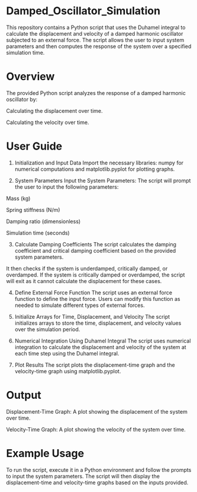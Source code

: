 # Damped_Oscillator_Simulation
This repository contains a Python script that uses the Duhamel integral to calculate the displacement and velocity of a damped harmonic oscillator subjected to an external force. The script allows the user to input system parameters and then computes the response of the system over a specified simulation time.
# Overview

The provided Python script analyzes the response of a damped harmonic oscillator by:

Calculating the displacement over time.

Calculating the velocity over time.

# User Guide
1. Initialization and Input Data
Import the necessary libraries: numpy for numerical computations and matplotlib.pyplot for plotting graphs.

2. System Parameters
Input the System Parameters: The script will prompt the user to input the following parameters:

Mass (kg)

Spring stiffness (N/m)

Damping ratio (dimensionless)

Simulation time (seconds)

3. Calculate Damping Coefficients
The script calculates the damping coefficient and critical damping coefficient based on the provided system parameters.

It then checks if the system is underdamped, critically damped, or overdamped. If the system is critically damped or overdamped, the script will exit as it cannot calculate the displacement for these cases.

4. Define External Force Function
The script uses an external force function to define the input force. Users can modify this function as needed to simulate different types of external forces.

5. Initialize Arrays for Time, Displacement, and Velocity
The script initializes arrays to store the time, displacement, and velocity values over the simulation period.

6. Numerical Integration Using Duhamel Integral
The script uses numerical integration to calculate the displacement and velocity of the system at each time step using the Duhamel integral.

7. Plot Results
The script plots the displacement-time graph and the velocity-time graph using matplotlib.pyplot.

# Output
Displacement-Time Graph: A plot showing the displacement of the system over time.

Velocity-Time Graph: A plot showing the velocity of the system over time.

# Example Usage
To run the script, execute it in a Python environment and follow the prompts to input the system parameters. The script will then display the displacement-time and velocity-time graphs based on the inputs provided.

